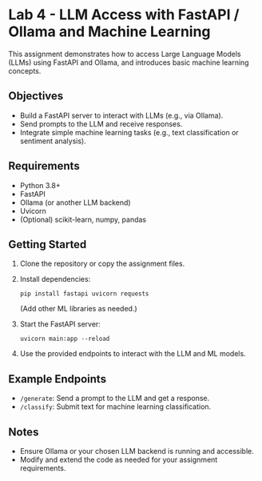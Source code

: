 # Lab 4 - LLM Access with FastAPI / Ollama and Machine Learning

This assignment demonstrates how to access Large Language Models (LLMs) using FastAPI and Ollama, and introduces basic machine learning concepts.

## Objectives

- Build a FastAPI server to interact with LLMs (e.g., via Ollama).
- Send prompts to the LLM and receive responses.
- Integrate simple machine learning tasks (e.g., text classification or sentiment analysis).

## Requirements

- Python 3.8+
- FastAPI
- Ollama (or another LLM backend)
- Uvicorn
- (Optional) scikit-learn, numpy, pandas

## Getting Started

1. Clone the repository or copy the assignment files.
2. Install dependencies:
    ```
    pip install fastapi uvicorn requests
    ```
    (Add other ML libraries as needed.)

3. Start the FastAPI server:
    ```
    uvicorn main:app --reload
    ```

4. Use the provided endpoints to interact with the LLM and ML models.

## Example Endpoints

- `/generate`: Send a prompt to the LLM and get a response.
- `/classify`: Submit text for machine learning classification.

## Notes

- Ensure Ollama or your chosen LLM backend is running and accessible.
- Modify and extend the code as needed for your assignment requirements.
